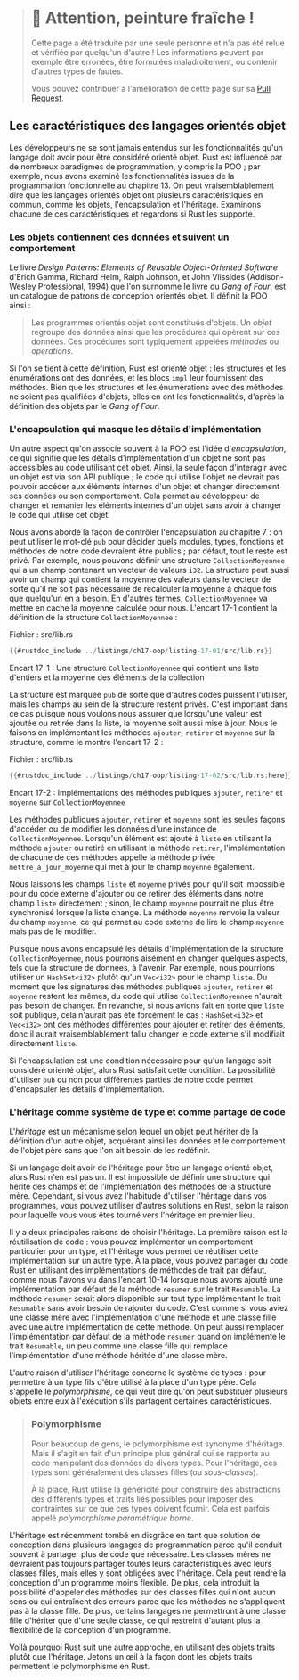 > # 🚧 Attention, peinture fraîche !
>
> Cette page a été traduite par une seule personne et n'a pas été relue et
> vérifiée par quelqu'un d'autre ! Les informations peuvent par exemple être
> erronées, être formulées maladroitement, ou contenir d'autres types de fautes.
>
> Vous pouvez contribuer à l'amélioration de cette page sur sa
> [Pull Request](https://github.com/Jimskapt/rust-book-fr/pull/220).

<!--
## Characteristics of Object-Oriented Languages
-->

## Les caractéristiques des langages orientés objet

<!--
There is no consensus in the programming community about what features a
language must have to be considered object oriented. Rust is influenced by many
programming paradigms, including OOP; for example, we explored the features
that came from functional programming in Chapter 13. Arguably, OOP languages
share certain common characteristics, namely objects, encapsulation, and
inheritance. Let’s look at what each of those characteristics means and whether
Rust supports it.
-->

Les développeurs ne se sont jamais entendus sur les fonctionnalités qu'un
langage doit avoir pour être considéré orienté objet. Rust est influencé par
de nombreux paradigmes de programmation, y compris la POO ; par exemple, nous
avons examiné les fonctionnalités issues de la programmation fonctionnelle au
chapitre 13. On peut vraisemblablement dire que les langages orientés objet ont
plusieurs caractéristiques en commun, comme les objets, l'encapsulation et
l'héritage. Examinons chacune de ces caractéristiques et regardons si Rust
les supporte.

<!--
### Objects Contain Data and Behavior
-->

### Les objets contiennent des données et suivent un comportement

<!--
The book *Design Patterns: Elements of Reusable Object-Oriented Software* by
Erich Gamma, Richard Helm, Ralph Johnson, and John Vlissides (Addison-Wesley
Professional, 1994) colloquially referred to as *The Gang of Four* book, is a
catalog of object-oriented design patterns. It defines OOP this way:
-->

Le livre *Design Patterns: Elements of Reusable Object-Oriented Software*
d'Erich Gamma, Richard Helm, Ralph Johnson, et John Vlissides (Addison-Wesley
Professional, 1994) que l'on surnomme le livre du *Gang of Four*, est un
catalogue de patrons de conception orientés objet. Il définit la POO ainsi :

<!--
> Object-oriented programs are made up of objects. An *object* packages both
> data and the procedures that operate on that data. The procedures are
> typically called *methods* or *operations*.
-->

> Les programmes orientés objet sont constitués d'objets. Un *objet* regroupe
> des données ainsi que les procédures qui opèrent sur ces données. Ces
> procédures sont typiquement appelées *méthodes* ou *opérations*.

<!--
Using this definition, Rust is object oriented: structs and enums have data,
and `impl` blocks provide methods on structs and enums. Even though structs and
enums with methods aren’t *called* objects, they provide the same
functionality, according to the Gang of Four’s definition of objects.
-->

Si l'on se tient à cette définition, Rust est orienté objet : les structures et
les énumérations ont des données, et les blocs `impl` leur fournissent des
méthodes. Bien que les structures et les énumérations avec des méthodes ne soient pas qualifiées
d'objets, elles en ont les fonctionnalités, d'après la définition des objets par
le *Gang of Four*.

<!--
### Encapsulation that Hides Implementation Details
-->

### L'encapsulation qui masque les détails d'implémentation

<!--
Another aspect commonly associated with OOP is the idea of *encapsulation*,
which means that the implementation details of an object aren’t accessible to
code using that object. Therefore, the only way to interact with an object is
through its public API; code using the object shouldn’t be able to reach into
the object’s internals and change data or behavior directly. This enables the
programmer to change and refactor an object’s internals without needing to
change the code that uses the object.
-->

Un autre aspect qu'on associe souvent à la POO est l'idée d'*encapsulation*, ce
qui signifie que les détails d'implémentation d'un objet ne sont pas accessibles
au code utilisant cet objet. Ainsi, la seule façon d'interagir avec un objet est
via son API publique ; le code qui utilise l'objet ne devrait pas pouvoir
accéder aux éléments internes d'un objet et changer directement ses données ou
son comportement. Cela permet au développeur de changer et remanier les éléments
internes d'un objet sans avoir à changer le code qui utilise cet objet.

<!--
We discussed how to control encapsulation in Chapter 7: we can use the `pub`
keyword to decide which modules, types, functions, and methods in our code
should be public, and by default everything else is private. For example, we
can define a struct `AveragedCollection` that has a field containing a vector
of `i32` values. The struct can also have a field that contains the average of
the values in the vector, meaning the average doesn’t have to be computed
on demand whenever anyone needs it. In other words, `AveragedCollection` will
cache the calculated average for us. Listing 17-1 has the definition of the
`AveragedCollection` struct:
-->

Nous avons abordé la façon de contrôler l'encapsulation au chapitre 7 : on peut
utiliser le mot-clé `pub` pour décider quels modules, types, fonctions et
méthodes de notre code devraient être publics ; par défaut, tout le reste est
privé. Par exemple, nous pouvons définir une structure `CollectionMoyennee` qui
a un champ contenant un vecteur de valeurs `i32`. La structure peut aussi avoir
un champ qui contient la moyenne des valeurs dans le vecteur de sorte qu'il ne
soit pas nécessaire de recalculer la moyenne à chaque fois que quelqu'un en a
besoin. En d'autres termes, `CollectionMoyennee` va mettre en cache la moyenne
calculée pour nous. L'encart 17-1 contient la définition de la structure
`CollectionMoyennee` :

<!--
<span class="filename">Filename: src/lib.rs</span>
-->

<span class="filename">Fichier : src/lib.rs</span>

<!--
```rust
{{#rustdoc_include ../listings-sources/ch17-oop/listing-17-01/src/lib.rs}}
```
-->

```rust
{{#rustdoc_include ../listings/ch17-oop/listing-17-01/src/lib.rs}}
```

<!--
<span class="caption">Listing 17-1: An `AveragedCollection` struct that
maintains a list of integers and the average of the items in the
collection</span>
-->

<span class="caption">Encart 17-1 : Une structure `CollectionMoyennee` qui
contient une liste d'entiers et la moyenne des éléments de la collection</span>

<!--
The struct is marked `pub` so that other code can use it, but the fields within
the struct remain private. This is important in this case because we want to
ensure that whenever a value is added or removed from the list, the average is
also updated. We do this by implementing `add`, `remove`, and `average` methods
on the struct, as shown in Listing 17-2:
-->

La structure est marquée `pub` de sorte que d'autres codes puissent l'utiliser,
mais les champs au sein de la structure restent privés. C'est important dans ce
cas puisque nous voulons nous assurer que lorsqu'une valeur est ajoutée ou
retirée dans la liste, la moyenne soit aussi mise à jour. Nous le faisons en
implémentant les méthodes `ajouter`, `retirer` et `moyenne` sur la structure,
comme le montre l'encart 17-2 :

<!--
<span class="filename">Filename: src/lib.rs</span>
-->

<span class="filename">Fichier : src/lib.rs</span>

<!--
```rust
{{#rustdoc_include ../listings-sources/ch17-oop/listing-17-02/src/lib.rs:here}}
```
-->

```rust
{{#rustdoc_include ../listings/ch17-oop/listing-17-02/src/lib.rs:here}}
```

<!--
<span class="caption">Listing 17-2: Implementations of the public methods
`add`, `remove`, and `average` on `AveragedCollection`</span>
-->

<span class="caption">Encart 17-2 : Implémentations des méthodes publiques
`ajouter`, `retirer` et `moyenne` sur `CollectionMoyennee`</span>

<!--
The public methods `add`, `remove`, and `average` are the only ways to access
or modify data in an instance of `AveragedCollection`. When an item is added
to `list` using the `add` method or removed using the `remove` method, the
implementations of each call the private `update_average` method that handles
updating the `average` field as well.
-->

Les méthodes publiques `ajouter`, `retirer` et `moyenne` sont les seules façons
d'accéder ou de modifier les données d'une instance de `CollectionMoyennee`.
Lorsqu'un élément est ajouté à `liste` en utilisant la méthode `ajouter` ou
retiré en utilisant la méthode `retirer`, l'implémentation de chacune de ces
méthodes appelle la méthode privée `mettre_a_jour_moyenne` qui met à jour le
champ `moyenne` également.

<!--
We leave the `list` and `average` fields private so there is no way for
external code to add or remove items to the `list` field directly; otherwise,
the `average` field might become out of sync when the `list` changes. The
`average` method returns the value in the `average` field, allowing external
code to read the `average` but not modify it.
-->

Nous laissons les champs `liste` et `moyenne` privés pour qu'il soit impossible
pour du code externe d'ajouter ou de retirer des éléments dans notre champ
`liste` directement ; sinon, le champ `moyenne` pourrait ne plus être
synchronisé lorsque la liste change. La méthode `moyenne` renvoie la valeur du
champ `moyenne`, ce qui permet au code externe de lire le champ `moyenne` mais
pas de le modifier.

<!--
Because we’ve encapsulated the implementation details of the struct
`AveragedCollection`, we can easily change aspects, such as the data structure,
in the future. For instance, we could use a `HashSet<i32>` instead of a
`Vec<i32>` for the `list` field. As long as the signatures of the `add`,
`remove`, and `average` public methods stay the same, code using
`AveragedCollection` wouldn’t need to change. If we made `list` public instead,
this wouldn’t necessarily be the case: `HashSet<i32>` and `Vec<i32>` have
different methods for adding and removing items, so the external code would
likely have to change if it were modifying `list` directly.
-->

Puisque nous avons encapsulé les détails d'implémentation de la structure
`CollectionMoyennee`, nous pourrons aisément en changer quelques aspects, tels
que la structure de données, à l'avenir. Par exemple, nous pourrions utiliser
un `HashSet<i32>` plutôt qu'un `Vec<i32>` pour le champ `liste`. Du moment que
les signatures des méthodes publiques `ajouter`, `retirer` et `moyenne` restent
les mêmes, du code qui utilise `CollectionMoyennee` n'aurait pas besoin de
changer. En revanche, si nous avions fait en sorte que `liste` soit publique, cela n'aurait pas été
forcément le cas : `HashSet<i32>` et `Vec<i32>` ont des méthodes différentes
pour ajouter et retirer des éléments, donc il aurait vraisemblablement fallu
changer le code externe s'il modifiait directement `liste`.

<!--
If encapsulation is a required aspect for a language to be considered object
oriented, then Rust meets that requirement. The option to use `pub` or not for
different parts of code enables encapsulation of implementation details.
-->

Si l'encapsulation est une condition nécessaire pour qu'un langage soit
considéré orienté objet, alors Rust satisfait cette condition. La possibilité
d'utiliser `pub` ou non pour différentes parties de notre code permet
d'encapsuler les détails d'implémentation.

<!--
### Inheritance as a Type System and as Code Sharing
-->

### L'héritage comme système de type et comme partage de code

<!--
*Inheritance* is a mechanism whereby an object can inherit from another
object’s definition, thus gaining the parent object’s data and behavior without
you having to define them again.
-->

L'*héritage* est un mécanisme selon lequel un objet peut hériter de la
définition d'un autre objet, acquérant ainsi les données et le comportement de
l'objet père sans que l'on ait besoin de les redéfinir.

<!--
If a language must have inheritance to be an object-oriented language, then
Rust is not one. There is no way to define a struct that inherits the parent
struct’s fields and method implementations. However, if you’re used to having
inheritance in your programming toolbox, you can use other solutions in Rust,
depending on your reason for reaching for inheritance in the first place.
-->

Si un langage doit avoir de l'héritage pour être un langage orienté objet, alors
Rust n'en est pas un. Il est impossible de définir une structure qui hérite des
champs et de l'implémentation des méthodes de la structure mère. Cependant, si
vous avez l'habitude d'utiliser l'héritage dans vos programmes, vous pouvez
utiliser d'autres solutions en Rust, selon la raison pour laquelle vous vous
êtes tourné vers l'héritage en premier lieu.

<!--
You choose inheritance for two main reasons. One is for reuse of code: you can
implement particular behavior for one type, and inheritance enables you to
reuse that implementation for a different type. You can share Rust code using
default trait method implementations instead, which you saw in Listing 10-14
when we added a default implementation of the `summarize` method on the
`Summary` trait. Any type implementing the `Summary` trait would have the
`summarize` method available on it without any further code. This is similar to
a parent class having an implementation of a method and an inheriting child
class also having the implementation of the method. We can also override the
default implementation of the `summarize` method when we implement the
`Summary` trait, which is similar to a child class overriding the
implementation of a method inherited from a parent class.
-->

Il y a deux principales raisons de choisir l'héritage. La première raison est la
réutilisation de code : vous pouvez implémenter un comportement particulier pour
un type, et l'héritage vous permet de réutiliser cette implémentation sur un
autre type. À la place, vous pouvez partager du code Rust en utilisant des
implémentations de méthodes de trait par défaut, comme nous l'avons vu dans
l'encart 10-14 lorsque nous avons ajouté une implémentation par défaut de la
méthode `resumer` sur le trait `Resumable`. La méthode `resumer` serait alors
disponible sur tout type implémentant le trait `Resumable` sans avoir besoin de
rajouter du code. C'est comme si vous aviez une classe mère avec
l'implémentation d'une méthode et une classe fille avec une autre implémentation
de cette méthode. On peut aussi remplacer l'implémentation par défaut de la
méthode `resumer` quand on implémente le trait `Resumable`, un peu comme une
classe fille qui remplace l'implémentation d'une méthode héritée d'une classe
mère.

<!--
The other reason to use inheritance relates to the type system: to enable a
child type to be used in the same places as the parent type. This is also
called *polymorphism*, which means that you can substitute multiple objects for
each other at runtime if they share certain characteristics.
-->

L'autre raison d'utiliser l'héritage concerne le système de types : pour
permettre à un type fils d'être utilisé à la place d'un type père. Cela
s'appelle le *polymorphisme*, ce qui veut dire qu'on peut substituer plusieurs
objets entre eux à l'exécution s'ils partagent certaines caractéristiques.

<!--
> ### Polymorphism
>
> To many people, polymorphism is synonymous with inheritance. But it’s
> actually a more general concept that refers to code that can work with data
> of multiple types. For inheritance, those types are generally subclasses.
>
> Rust instead uses generics to abstract over different possible types and
> trait bounds to impose constraints on what those types must provide. This is
> sometimes called *bounded parametric polymorphism*.
-->

> ### Polymorphisme
>
> Pour beaucoup de gens, le polymorphisme est synonyme d'héritage. Mais il
> s'agit en fait d'un principe plus général qui se rapporte au code manipulant
> des données de divers types. Pour l'héritage, ces types sont généralement des
> classes filles (ou *sous-classes*).
>
> À la place, Rust utilise la généricité pour construire des abstractions des différents types et
> traits liés possibles pour imposer des contraintes sur ce que ces types
> doivent fournir. Cela est parfois appelé *polymorphisme paramétrique borné*.

<!--
Inheritance has recently fallen out of favor as a programming design solution
in many programming languages because it’s often at risk of sharing more code
than necessary. Subclasses shouldn’t always share all characteristics of their
parent class but will do so with inheritance. This can make a program’s design
less flexible. It also introduces the possibility of calling methods on
subclasses that don’t make sense or that cause errors because the methods don’t
apply to the subclass. In addition, some languages will only allow a subclass
to inherit from one class, further restricting the flexibility of a program’s
design.
-->

L'héritage est récemment tombé en disgrâce en tant que solution de conception
dans plusieurs langages de programmation parce qu'il conduit souvent à partager
plus de code que nécessaire. Les classes mères ne devraient pas toujours
partager toutes leurs caractéristiques avec leurs classes filles, mais elles y
sont obligées avec l'héritage. Cela peut rendre la conception d'un programme
moins flexible. De plus, cela introduit la possibilité d'appeler des méthodes
sur des classes filles qui n'ont aucun sens ou qui entraînent des erreurs parce
que les méthodes ne s'appliquent pas à la classe fille. De plus, certains
langages ne permettront à une classe fille d'hériter que d'une seule classe, ce
qui restreint d'autant plus la flexibilité de la conception d'un programme.

<!--
For these reasons, Rust takes a different approach, using trait objects instead
of inheritance. Let’s look at how trait objects enable polymorphism in Rust.
-->

Voilà pourquoi Rust suit une autre approche, en utilisant des objets traits
plutôt que l'héritage. Jetons un œil à la façon dont les objets traits
permettent le polymorphisme en Rust.
